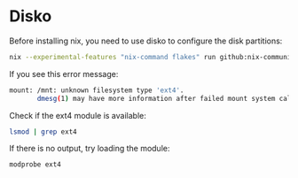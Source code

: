 # Disko

Before installing nix, you need to use disko to configure the disk partitions:

```bash
nix --experimental-features "nix-command flakes" run github:nix-community/disko/latest -- --mode destroy,format,mount systems/x86_64-linux/gpubox/disks.nix
```

If you see this error message:

```bash
mount: /mnt: unknown filesystem type 'ext4'.
       dmesg(1) may have more information after failed mount system call.

```

Check if the ext4 module is available:

```bash
lsmod | grep ext4
```

If there is no output, try loading the module:

```bash
modprobe ext4
```
